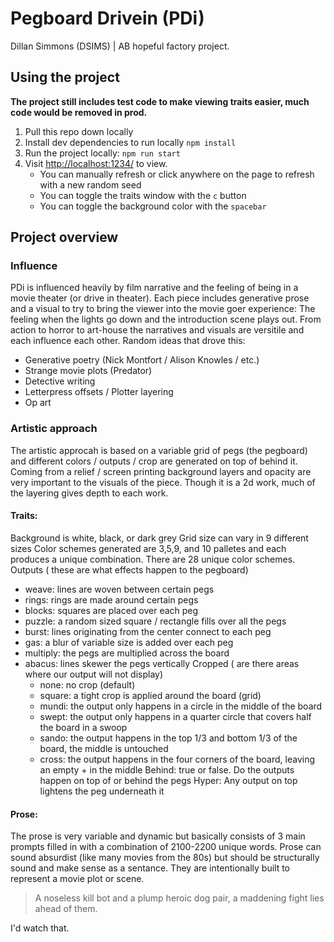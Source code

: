 # Pegboard Drivein (PDi)
Dillan Simmons (DSIMS) | AB hopeful factory project.

## Using the project
**The project still includes test code to make viewing traits easier, much code would be removed in prod.**

1. Pull this repo down locally
2. Install dev dependencies to run locally `npm install` 
3. Run the project locally: `npm run start`
4. Visit [http://localhost:1234/](http://localhost:1234/) to view.
    - You can manually refresh or click anywhere on the page to refresh with a new random seed
    - You can toggle the traits window with the `c` button
    - You can toggle the background color with the `spacebar`

## Project overview

### Influence
PDi is influenced heavily by film narrative and the feeling of being in a movie theater (or drive in theater). Each piece includes generative prose and a visual to try to bring the viewer into the movie goer experience: The feeling when the lights go down and the introduction scene plays out. From action to horror to art-house the narratives and visuals are versitile and each influence each other. Random ideas that drove this:

- Generative poetry (Nick Montfort / Alison Knowles / etc.)
- Strange movie plots (Predator)
- Detective writing
- Letterpress offsets / Plotter layering
- Op art


### Artistic approach
The artistic approcah is based on a variable grid of pegs (the pegboard) and different colors / outputs / crop are generated on top of behind it. Coming from a relief / screen printing background layers and opacity are very important to the visuals of the piece. Though it is a 2d work, much of the layering gives depth to each work. 

#### Traits: 
Background is white, black, or dark grey
Grid size can vary in 9 different sizes
Color schemes generated are 3,5,9, and 10 palletes and each produces a unique combination. There are 28 unique color schemes. 
Outputs ( these are what effects happen to the pegboard)
  - weave: lines are woven between certain pegs
  - rings: rings are made around certain pegs
  - blocks: squares are placed over each peg 
  - puzzle: a random sized square / rectangle fills over all the pegs
  - burst: lines originating from the center connect to each peg
  - gas: a blur of variable size is added over each peg
  - multiply: the pegs are multiplied across the board
  - abacus: lines skewer the pegs vertically
Cropped ( are there areas where our output will not display)
    - none: no crop (default)
    - square: a tight crop is applied around the board (grid)
    - mundi: the output only happens in a circle in the middle of the board
    - swept: the output only happens in a quarter circle that covers half the board in a swoop
    - sando: the output happens in the top 1/3 and bottom 1/3 of the board, the middle is untouched
    - cross: the output happens in the four corners of the board, leaving an empty + in the middle
Behind: true or false. Do the outputs happen on top of or behind the pegs
Hyper: Any output on top lightens the peg underneath it

#### Prose:
The prose is very variable and dynamic but basically consists of 3 main prompts filled in with a combination of 2100-2200 unique words. Prose can sound absurdist (like many movies from the 80s) but should be structurally sound and make sense as a sentance. They are intentionally built to represent a movie plot or scene. 

> A noseless kill bot and a plump heroic dog pair, a maddening fight lies ahead of them.

I'd watch that.
